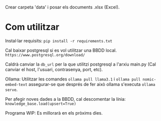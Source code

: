 Crear carpeta 'data' i posar els documents .xlsx (Excel).


# Com utilitzar

Instal·lar requisits:
`pip install -r requirements.txt`

Cal baixar postgresql si es vol utilitzar una BBDD local.
`https://www.postgresql.org/download/`

Caldrà canviar la `db_url` per la que utilitzi postgresql a l'arxiu main.py (Cal canviar el host, l'usuari, contrasenya, port, etc).

Ollama: Utilitzar les comandes `ollama pull llama3.1` i `ollama pull nomic-embed-text` assegurar-se que després de fer això ollama s'executa `ollama serve`.

Per afegir noves dades a la BBDD, cal descomentar la línia: `knowledge_base.load(upsert=True)`

Programa WIP: Es millorarà en els pròxims dies.